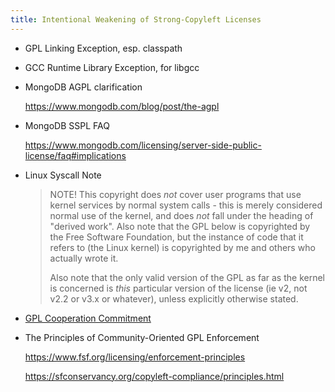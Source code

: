 ```yaml
---
title: Intentional Weakening of Strong-Copyleft Licenses
---
```


- GPL Linking Exception, esp. classpath

- GCC Runtime Library Exception, for libgcc

- MongoDB AGPL clarification

  <https://www.mongodb.com/blog/post/the-agpl>

- MongoDB SSPL FAQ

  <https://www.mongodb.com/licensing/server-side-public-license/faq#implications>

- Linux Syscall Note

  > NOTE! This copyright does *not* cover user programs that use kernel
  > services by normal system calls - this is merely considered normal use
  > of the kernel, and does *not* fall under the heading of "derived work".
  > Also note that the GPL below is copyrighted by the Free Software
  > Foundation, but the instance of code that it refers to (the Linux
  > kernel) is copyrighted by me and others who actually wrote it.
  >
  > Also note that the only valid version of the GPL as far as the kernel
  > is concerned is _this_ particular version of the license (ie v2, not
  > v2.2 or v3.x or whatever), unless explicitly otherwise stated.

- [GPL Cooperation Commitment](https://gplcc.github.io/gplcc/)

- The Principles of Community-Oriented GPL Enforcement

  <https://www.fsf.org/licensing/enforcement-principles>

  <https://sfconservancy.org/copyleft-compliance/principles.html>
